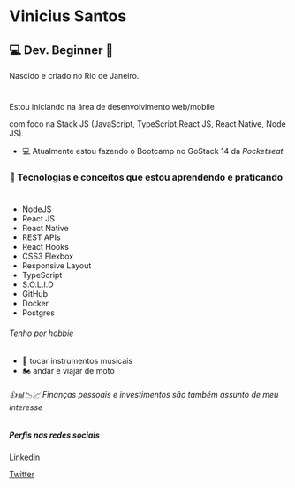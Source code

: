 # Vinicius Santos 
## 💻 Dev. Beginner 🚀
 Nascido e criado no Rio de Janeiro. 
 #
 Estou iniciando na área de desenvolvimento web/mobile
 
 com foco na Stack JS (JavaScript, TypeScript,React JS, React Native, Node JS).  

- 💻 Atualmente estou fazendo o Bootcamp no GoStack 14 da *Rocketseat*

### 🚀 Tecnologias e conceitos que estou aprendendo e praticando
#
- NodeJS
- React JS
- React Native
- REST APIs
- React Hooks
- CSS3 Flexbox
- Responsive Layout
- TypeScript
- S.O.L.I.D
- GitHub
- Docker
- Postgres 


###### Tenho por hobbie 

- 🎸 tocar instrumentos musicais
- 🏍️ andar e viajar de moto

###### 👍📊📉📈 Finanças pessoais e investimentos são também assunto de meu interesse 

##### Perfis nas redes sociais
[Linkedin](https://www.linkedin.com/in/vinicius-s-00890930)

[Twitter](https://twitter.com/v_silva_santos)


























<!--
**vinicius-vph/vinicius-vph** is a ✨ _special_ ✨ repository because its `README.md` (this file) appears on your GitHub profile.

Here are some ideas to get you started:

- 🔭 I’m currently working on ...
- 🌱 I’m currently learning ...
- 👯 I’m looking to collaborate on ...
- 🤔 I’m looking for help with ...
- 💬 Ask me about ...
- 📫 How to reach me: ...
- 😄 Pronouns: ...
- ⚡ Fun fact: ...
-->
